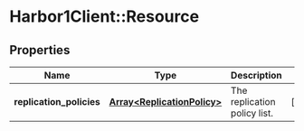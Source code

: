 # Harbor1Client::Resource

## Properties
Name | Type | Description | Notes
------------ | ------------- | ------------- | -------------
**replication_policies** | [**Array&lt;ReplicationPolicy&gt;**](ReplicationPolicy.md) | The replication policy list. | [optional] 


